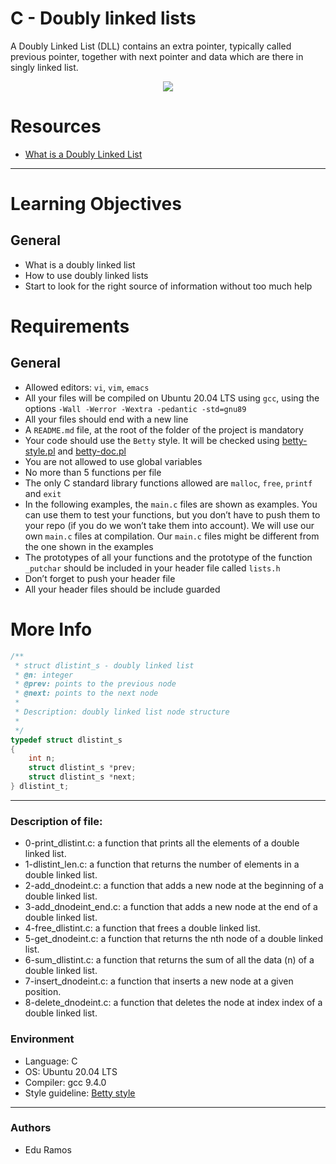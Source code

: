 # C - Doubly linked lists
A Doubly Linked List (DLL) contains an extra pointer, typically called previous pointer, together with next pointer and data which are there in singly linked list.

<p align="center"><img src="https://miro.medium.com/max/1230/1*5wRMqVjLatOGX88VrZgacA.jpeg"></p>

# Resources
- <a href="https://www.youtube.com/watch?v=k0pjD12bzP0" target="_blank"> What is a Doubly Linked List </a>


---
# Learning Objectives
## General
- What is a doubly linked list
- How to use doubly linked lists
- Start to look for the right source of information without too much help
# Requirements
## General
- Allowed editors: `vi`, `vim`, `emacs`
- All your files will be compiled on Ubuntu 20.04 LTS using `gcc`, using the options `-Wall -Werror -Wextra -pedantic -std=gnu89`
- All your files should end with a new line
- A `README.md` file, at the root of the folder of the project is mandatory
- Your code should use the `Betty` style. It will be checked using <a href="https://github.com/holbertonschool/Betty/blob/master/betty-style.pl" title="betty-style.pl" target="_blank"> betty-style.pl</a> and <a href="https://github.com/holbertonschool/Betty/blob/master/betty-doc.pl" title="betty-doc.pl" target="_blank">betty-doc.pl</a>
- You are not allowed to use global variables
- No more than 5 functions per file
- The only C standard library functions allowed are `malloc`, `free`, `printf` and `exit`
- In the following examples, the `main.c` files are shown as examples. You can use them to test your functions, but you don’t have to push them to your repo (if you do we won’t take them into account). We will use our own `main.c` files at compilation. Our `main.c` files might be different from the one shown in the examples
- The prototypes of all your functions and the prototype of the function `_putchar` should be included in your header file called `lists.h`
- Don’t forget to push your header file
- All your header files should be include guarded

# More Info
```c
/**
 * struct dlistint_s - doubly linked list
 * @n: integer
 * @prev: points to the previous node
 * @next: points to the next node
 *
 * Description: doubly linked list node structure
 * 
 */
typedef struct dlistint_s
{
    int n;
    struct dlistint_s *prev;
    struct dlistint_s *next;
} dlistint_t;
```
---
### Description of file:
- 0-print_dlistint.c: a function that prints all the elements of a double linked list.
- 1-dlistint_len.c: a function that returns the number of elements in a double linked list.
- 2-add_dnodeint.c: a function that adds a new node at the beginning of a double linked list.
- 3-add_dnodeint_end.c: a function that adds a new node at the end of a double linked list.
- 4-free_dlistint.c: a function that frees a double linked list.
- 5-get_dnodeint.c: a function that returns the nth node of a double linked list.
- 6-sum_dlistint.c: a function that returns the sum of all the data (n) of a double linked list.
- 7-insert_dnodeint.c: a function that inserts a new node at a given position.
- 8-delete_dnodeint.c: a function that deletes the node at index index of a double linked list.

### Environment
- Language: C
- OS: Ubuntu 20.04 LTS
- Compiler: gcc 9.4.0
- Style guideline: <a href="https://github.com/holbertonschool/Betty/wiki" target="_blank"> Betty style </a>
---
### Authors
- Edu Ramos
